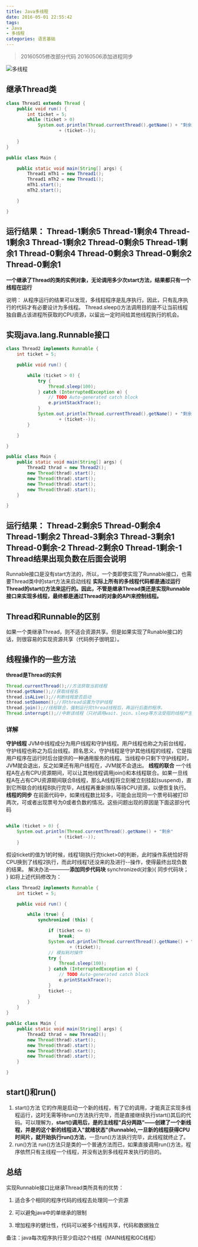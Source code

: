 ```yaml
---
title: Java多线程
date: 2016-05-01 22:55:42
tags:
- Java
- 多线程
categories: 语言基础
---
```


> 20160505修改部分代码
> 20160506添加进程同步

![多线程](http://7xruee.com1.z0.glb.clouddn.com/Thread.jpg)
## 继承Thread类
```java
class Thread1 extends Thread {
	public void run() {
		int ticket = 5;
		while (ticket > 0)
			System.out.println(Thread.currentThread().getName() + "剩余"
					+ (ticket--));
		
	}
}

public class Main {

	public static void main(String[] args) {
		Thread1 mTh1 = new Thread1();
		Thread1 mTh2 = new Thread1();
		mTh1.start();
		mTh2.start();

	}

}
```
运行结果：
Thread-1剩余5
Thread-1剩余4
Thread-1剩余3
Thread-1剩余2
Thread-0剩余5
Thread-1剩余1
Thread-0剩余4
Thread-0剩余3
Thread-0剩余2
Thread-0剩余1
---
**一个继承了Thread的类的实例对象，无论调用多少次start方法，结果都只有一个线程在运行**
<!--more-->
说明：
从程序运行的结果可以发现，多线程程序是乱序执行。因此，只有乱序执行的代码才有必要设计为多线程。
Thread.sleep()方法调用目的是不让当前线程独自霸占该进程所获取的CPU资源，以留出一定时间给其他线程执行的机会。

## 实现java.lang.Runnable接口
```java
class Thread2 implements Runnable {
	int ticket = 5;

	public void run() {

		while (ticket > 0) {
			try {
				Thread.sleep(100);
			} catch (InterruptedException e) {
				// TODO Auto-generated catch block
				e.printStackTrace();
			}
			System.out.println(Thread.currentThread().getName() + "剩余"
					+ (ticket--));
		}

	}

}

public class Main {
	public static void main(String[] args) {
		Thread2 thrad = new Thread2();
		new Thread(thrad).start();
		new Thread(thrad).start();
		new Thread(thrad).start();
		new Thread(thrad).start();
	}

}
```
运行结果：
Thread-2剩余5
Thread-0剩余4
Thread-1剩余2
Thread-3剩余3
Thread-3剩余1
Thread-0剩余-2
Thread-2剩余0
Thread-1剩余-1
**Thread结果出现负数在后面会说明**
---
Runnable接口是没有start方法的，所以，一个类即使实现了Runnable接口，也需要Thread类中的start方法来启动线程
**实际上所有的多线程代码都是通过运行Thread的start()方法来运行的。因此，不管是继承Thread类还是实现Runnable接口来实现多线程，最终都是通过Thread的对象的API来控制线程。**
<!--more-->
## Thread和Runnable的区别

如果一个类继承Thread，则不适合资源共享。但是如果实现了Runable接口的话，则很容易的实现资源共享（代码例子很明显）。

## 线程操作的一些方法
**thread是Thread的实例**
```java
Thread.currentThread();//方法获取当前线程
thread.getName();//获取线程名
thread.isALive();//判断线程是否启动
thread.setDaemon();//将thread设置为守护线程
thread.join();//线程联合，强制运行完thread线程后，再运行后面的程序。
Thread.interrupt();//中断该线程（只对调用wait、join、sleep等方法受阻的线程产生影响）

```
### 详解
**守护线程**
JVM中线程成分为用户线程和守护线程。用户线程也称之为前台线程，守护线程也称之为后台线程。顾名思义，守护线程是守护其他线程的线程，它是指用户程序在运行时后台提供的一种通用服务的线程。当线程中只剩下守护线程时，JVM就会退出，反之如果还有用户线程在，JVM就不会退出。
**线程的联合**
一个线程A在占有CPU资源期间，可以让其他线程调用join()和本线程联合。如果一旦线程A在占有CPU资源期间联合B线程，那么A线程将立刻被立刻挂起(suspend)，直到它所联合的线程B执行完毕，A线程再重新排队等待CPU资源，以便恢复执行。
**线程的同步**
在前面代码中，如果线程数比较多，可能会出现同一个票号码被打印两次，可或者出现票号为0或者负数的情况。这些问题出现的原因是下面这部分代码
```java

while (ticket > 0) {
	System.out.println(Thread.currentThread().getName() + "剩余"
					+ (ticket--));
	}
```
假设ticket的值为1的时候，线程1刚执行完ticket>0的判断，此时操作系统恰好将CPU换到了线程2执行，而此时线程1还没来的及进行--操作，使得最终出现负数的结果。
解决办法————**添加同步代码块**
synchronized(对象){
	同步代码块；
}
如将上述代码修改为：
```java
class Thread2 implements Runnable {
	int ticket = 5;

	public void run() {

		while (true) {
			synchronized (this) {

				if (ticket <= 0)
					break;
				System.out.println(Thread.currentThread().getName() + "剩余"
						+ (ticket));
				// 模拟耗时操作
				try {
					Thread.sleep(100);
				} catch (InterruptedException e) {
					// TODO Auto-generated catch block
					e.printStackTrace();
				}
				ticket--;
			}
		}
	}
}

public class Main {
	public static void main(String[] args) {
		Thread2 thrad = new Thread2();
		new Thread(thrad).start();
		new Thread(thrad).start();
		new Thread(thrad).start();
		new Thread(thrad).start();
	}

}
```
## start()和run()
1. start()方法
它的作用是启动一个新的线程，有了它的调用，才能真正实现多线程运行，这时无需等待run()方法执行完毕，而是直接继续执行start()其后的代码。可以理解为，**start()调用后，是的主线程"兵分两路"——创建了一个新线程，并是的这个新的线程进入"就绪状态"(Runnable),一旦新的线程获得CPU时间片，就开始执行run()方法**，一旦run()方法执行完毕，此线程就终止了。
2. run()方法
run()方法只是类的一个普通方法而已，如果直接调用run()方法，程序依然只有主线程一个线程，并没有达到多线程并发执行的目的。
## 总结

实现Runnable接口比继承Thread类所具有的优势：

1. 适合多个相同的程序代码的线程去处理同一个资源

2. 可以避免java中的单继承的限制

3. 增加程序的健壮性，代码可以被多个线程共享，代码和数据独立

备注：java每次程序执行至少启动2个线程（MAIN线程和GC线程）